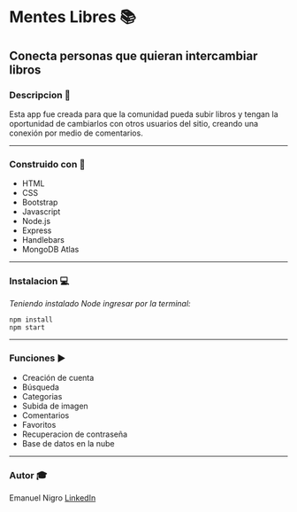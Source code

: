 Mentes Libres :books:
======
Conecta personas que quieran intercambiar libros
------
### Descripcion :eyes:
Esta app fue creada para que la comunidad pueda subir libros y tengan la oportunidad de cambiarlos con otros usuarios del sitio, creando una conexión por medio de comentarios.
___

### Construido con :construction_worker:

* HTML
* CSS
* Bootstrap
* Javascript
* Node.js
* Express
* Handlebars
* MongoDB Atlas

___

### Instalacion :computer:
_Teniendo instalado Node ingresar por la terminal:_

``` 
npm install 
npm start
```
___
### Funciones  :arrow_forward:
* Creación de cuenta
* Búsqueda
* Categorias
* Subida de imagen
* Comentarios
* Favoritos
* Recuperacion de contraseña
* Base de datos en la nube
___
### Autor :mortar_board:
Emanuel Nigro [LinkedIn](https://www.linkedin.com/in/emanuel-nigro/)






